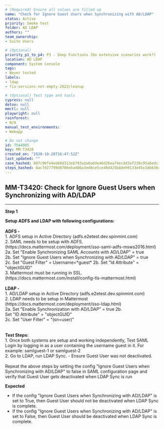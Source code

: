 ```yaml
---
# (Required) Ensure all values are filled up
name: "Check for Ignore Guest Users when Synchronizing with AD/LDAP"
status: Active
priority: Smoke test
folder: AD LDAP
authors: ""
team_ownership: 
- Suite Users

# (Optional)
priority_p1_to_p4: P3 - Deep Functions (Do extensive scenarios work?)
location: AD LDAP
component: System Console
tags: 
- Never tested
labels: 
- ldap
- fix-versions-not-empty-2022cleanup

# (Optional) Test type and tools
cypress: null
detox: null
mmctl: null
playwright: null
rainforest: 
- N/A
manual_test_environments: 
- Webapp

# Do not change
id: 7544905
key: MM-T3420
created_on: "2020-10-20T16:47:52Z"
last_updated: ""
case_hashed: 807c96fe4ee60d313eb783a1e6adde46d26ea74ecdd3af238c95a6edc393a947b334d9fa0e531a3aa3cfaf8e6e1f6254
steps_hashed: 8ac7d27799d0706ebad86a3ed0ce5ce49d425b8de99133e45e3db636c8c1a1ef096f239dd52380e961cecc0435aaa3a9
---
```


<!-- (Auto-generated) Based on frontmatter's "key" and "name" -->

## MM-T3420: Check for Ignore Guest Users when Synchronizing with AD/LDAP

---

**Step 1**

**Setup ADFS and LDAP with following configurations:**\
\
**ADFS -**\
1\. ADFS setup in Active Directory (adfs.e2etest.dev.spinmint.com)\
2\. SAML needs to be setup with ADFS. (https\://docs.mattermost.com/deployment/sso-saml-adfs-msws2016.html)\
2a. Set "Enable Synchronizing SAML Accounts with AD/LDAP" = true\
2b. Set "Ignore Guest Users when Synchronizing with AD/LDAP" = true\
2c. Set "Guest Filter" = Username=\*guest\* 2b. Set "Id Attribute" = "objectGUID"\
3\. Mattermost must be running in SSL. (https\://docs.mattermost.com/install/config-tls-mattermost.html)\
\
**LDAP -**\
1\. AD/LDAP setup in Active Directory (adfs.e2etest.dev.spinmint.com)\
2\. LDAP needs to be setup in Mattermost (https\://docs.mattermost.com/deployment/sso-ldap.html)\
2a. Set "Enable Synchronization with AD/LDAP" = true 2b.\
Set "ID Attribute" = "objectGUID"\
2c. Set "User Filter" = "(sn=user)"\
\
\
**Test Steps:**\
1\. Once both systems are setup and working independently, Test SAML Login by logging in as a user containing the username guest in it. For example: samlguest-1 or samlguest-2\
2\. Go to LDAP, run LDAP Sync. - Ensure Guest User was not deactivated.\
\
Repeat the above steps by setting the config "Ignore Guest Users when Synchronizing with AD/LDAP" to false in SAML configuration page and verify that Guest User gets deactivated when LDAP Sync is run

**Expected**

- If the config "Ignore Guest Users when Synchronizing with AD/LDAP" is set to True, then Guest User should not be deactivated when LDAP Sync is complete.
- If the config "Ignore Guest Users when Synchronizing with AD/LDAP" is set to False, then Guest User should be deactivated when LDAP Sync is complete.
